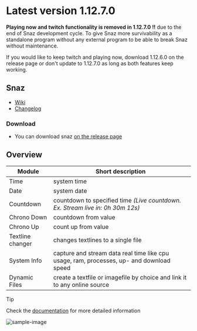 # Latest version 1.12.7.0

**Playing now and twitch functionality is removed in 1.12.7.0 !!** due to the end of Snaz development cycle. To give Snaz more survivability as a standalone program without any external program to be able to break Snaz without maintenance.

If you would like to keep twitch and playing now, download 1.12.6.0 on the release page or don't update to 1.12.7.0 as long as both features keep working.

## Snaz

- [Wiki](https://github.com/JimmyAppelt/Snaz/wiki )
- [Changelog](http://jimmyappelt.be/Downloads/Software/Snaz/releasenotes.txt)

### Download

- You can download snaz [on the release page](https://github.com/JimmyAppelt/Snaz/releases) 

## Overview

Module | Short description
------------ | -------------
Time | system time
Date | system date
Countdown | countdown to specified time *(Live countdown. Ex. Stream live in: 0h 30m 12s)*
Chrono Down | countdown from value
Chrono Up | count up from value
Textline changer | changes textlines to a single file
System Info | capture and stream data real time like cpu usage, ram, processes, up- and download speed
Dynamic Files | create a textfile or imagefile by choice and link it to any online source

> [!TIP]
> Check the [documentation](https://github.com/JimmyAppelt/Snaz/wiki) for more detailed information

![sample-image](https://i.gyazo.com/985dabdbf42b9dc28ec9ac4f3bd71a6c.png)
